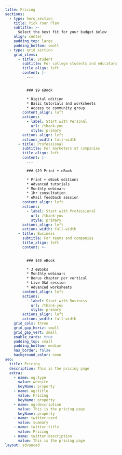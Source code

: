 ```yaml
---
title: Pricing
sections:
  - type: hero_section
    title: Pick Your Plan
    subtitle: >-
      Select the best fit for your budget below
    align: center
    padding_top: large
    padding_bottom: small
  - type: grid_section
    grid_items:
      - title: Student
        subtitle: For college students and educators
        title_align: left
        content: |-
          ---


          ### $9 eBook

          * Digital edition
          * Basic tutorials and worksheets
          * Access to community group
        content_align: left
        actions:
          - label: Start with Personal
            url: /thank-you
            style: primary
        actions_align: left
        actions_width: full-width
      - title: Professional
        subtitle: For marketers at companies
        title_align: left
        content: |-
          ---

          ### $19 Print + eBook

          * Print + eBook editions
          * Advanced tutorials
          * Monthly webinars
          * 1hr consultation
          * eMail feedback session
        content_align: left
        actions:
          - label: Start with Professional
            url: /thank-you
            style: primary
        actions_align: left
        actions_width: full-width
      - title: Business
        subtitle: For teams and companies
        title_align: left
        content: >-
          ---

          ### $49 eBook

          * 3 eBooks
          * Monthly webinars
          * Bonus chapter per vertical
          * Live Q&A session
          * Advanced worksheets
        content_align: left
        actions:
          - label: Start with Business
            url: /thank-you
            style: primary
        actions_align: left
        actions_width: full-width
    grid_cols: three
    grid_gap_horiz: small
    grid_gap_vert: small
    enable_cards: true
    padding_top: small
    padding_bottom: medium
    has_border: false
    background_color: none
seo:
  title: Pricing
  description: This is the pricing page
  extra:
    - name: og:type
      value: website
      keyName: property
    - name: og:title
      value: Pricing
      keyName: property
    - name: og:description
      value: This is the pricing page
      keyName: property
    - name: twitter:card
      value: summary
    - name: twitter:title
      value: Pricing
    - name: twitter:description
      value: This is the pricing page
layout: advanced
---
```

